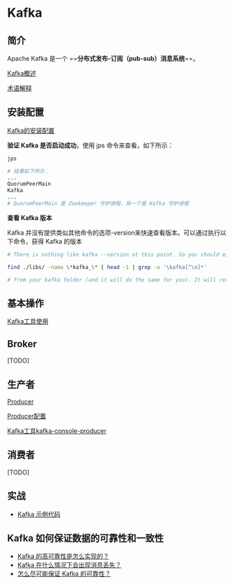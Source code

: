 # Kafka

## 简介

Apache Kafka 是一个 ==**分布式发布-订阅（pub-sub）消息系统**==。

[Kafka概述](hadoop/kafka/Kafka概述.md) 

[术语解释](hadoop/kafka/Kafka术语.md)

## 安装配置

[Kafka的安装配置](hadoop/kafka/Kafka安装配置.md)

**验证 Kafka 是否启动成功**，使用 jps 命令来查看，如下所示：

```sh
jps

# 结果如下所示：
...
QuorumPeerMain
Kafka
...
# QuorumPeerMain 是 Zookeeper 守护进程，另一个是 Kafka 守护进程
```

**查看 Kafka 版本**

Kafka 并没有提供类似其他命令的选项-version来快速查看版本。可以通过执行以下命令，获得 Kafka 的版本

```sh
# There is nothing like kafka --version at this point. So you should either check the version from $KAFKA_HOME/libs/ folder or you can run

find ./libs/ -name \*kafka_\* | head -1 | grep -o '\kafka[^\n]*'

# from your kafka folder (and it will do the same for you). It will return you something like kafka_2.9.2-0.8.1.1.jar.asc where 0.8.1.1 is your kafka version.
```

## 基本操作

[Kafka工具使用](hadoop/kafka/Kafka工具使用.md) 

## Broker

[TODO]

## 生产者

[Producer](hadoop/kafka/Kafka之Producer.md) 

[Producer配置](hadoop/kafka/Kafka配置/Producer配置.md) 

[Kafka工具kafka-console-producer](hadoop/kafka/Kafka工具/Kafka工具kafka-console-producer.md)

## 消费者

 [TODO]

## 实战

- [Kafka 示例代码](hadoop/kafka/Kafka示例代码.md)

## Kafka 如何保证数据的可靠性和一致性

- [Kafka 的高可靠性是怎么实现的？](hadoop/kafka/Kafka是如何保证数据的可靠性和一致性.md)
- [Kafka 在什么情况下会出现消息丢失？](hadoop/kafka/Kafka是如何保证数据的可靠性和一致性.md)
- [怎么尽可能保证 Kafka 的可靠性？](hadoop/kafka/Kafka是如何保证数据的可靠性和一致性.md)